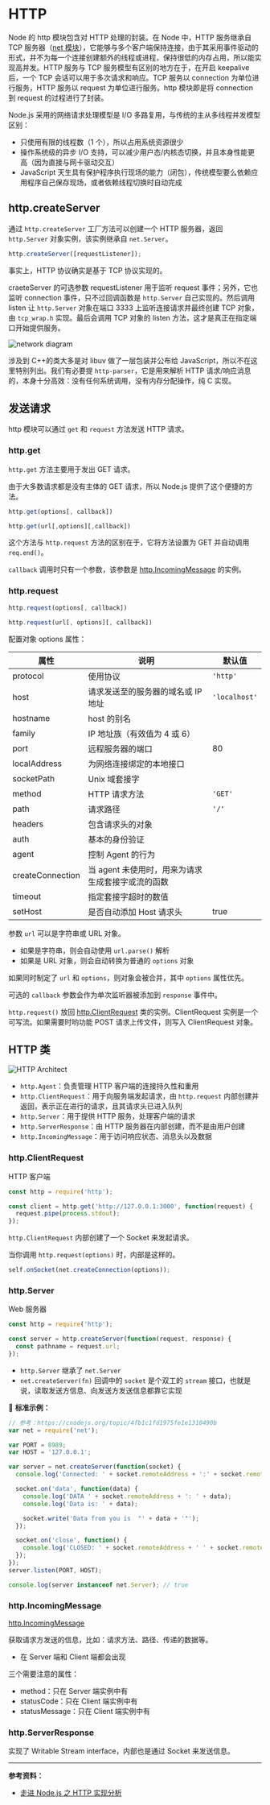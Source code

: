 # HTTP

Node 的 http 模块包含对 HTTP 处理的封装。在 Node 中，HTTP 服务继承自 TCP 服务器（[net 模块](./net.md)），它能够与多个客户端保持连接，由于其采用事件驱动的形式，并不为每一个连接创建额外的线程或进程，保持很低的内存占用，所以能实现高并发。HTTP 服务与 TCP 服务模型有区别的地方在于，在开启 keepalive 后，一个 TCP 会话可以用于多次请求和响应。TCP 服务以 connection 为单位进行服务，HTTP 服务以 request 为单位进行服务。http 模块即是将 connection 到 request 的过程进行了封装。

Node.js 采用的网络请求处理模型是 I/O 多路复用，与传统的主从多线程并发模型区别：

- 只使用有限的线程数（1 个），所以占用系统资源很少
- 操作系统级的异步 I/O 支持，可以减少用户态/内核态切换，并且本身性能更高（因为直接与网卡驱动交互）
- JavaScript 天生具有保护程序执行现场的能力（闭包），传统模型要么依赖应用程序自己保存现场，或者依赖线程切换时自动完成

## http.createServer

通过 `http.createServer` 工厂方法可以创建一个 HTTP 服务器，返回 `http.Server` 对象实例，该实例继承自 `net.Server`。

```js
http.createServer([requestListener]);
```

事实上，HTTP 协议确实是基于 TCP 协议实现的。

craeteServer 的可选参数 requestListener 用于监听 request 事件；另外，它也监听 connection 事件，只不过回调函数是 `http.Server` 自己实现的。然后调用 listen 让 `http.Server` 对象在端口 3333 上监听连接请求并最终创建 TCP 对象，由 `tcp_wrap.h` 实现。最后会调用 TCP 对象的 listen 方法，这才是真正在指定端口开始提供服务。

![network diagram](../snapshots/network-diagram.jpg)

涉及到 C++的类大多是对 libuv 做了一层包装并公布给 JavaScript，所以不在这里特别列出。我们有必要提 `http-parser`，它是用来解析 HTTP 请求/响应消息的，本身十分高效：没有任何系统调用，没有内存分配操作，纯 C 实现。

## 发送请求

http 模块可以通过 `get` 和 `request` 方法发送 HTTP 请求。

### http.get

`http.get` 方法主要用于发出 GET 请求。

由于大多数请求都是没有主体的 GET 请求，所以 Node.js 提供了这个便捷的方法。

```js
http.get(options[, callback])

http.get(url[,options][,callback])
```

这个方法与 `http.request` 方法的区别在于，它将方法设置为 GET 并自动调用 `req.end()`。

`callback` 调用时只有一个参数，该参数是 [http.IncomingMessage](http-incoming-message.md) 的实例。


### http.request

```js
http.request(options[, callback])

http.request(url[, options][, callback])
```

配置对象 options 属性：

| 属性             | 说明                                              | 默认值        |
| ---------------- | ------------------------------------------------- | ------------- |
| protocol         | 使用协议                                          | `'http'`      |
| host             | 请求发送至的服务器的域名或 IP 地址                | `'localhost'` |
| hostname         | host 的别名                                       |               |
| family           | IP 地址族（有效值为 4 或 6）                      |               |
| port             | 远程服务器的端口                                  | 80            |
| localAddress     | 为网络连接绑定的本地接口                          |               |
| socketPath       | Unix 域套接字                                     |               |
| method           | HTTP 请求方法                                     | `'GET'`       |
| path             | 请求路径                                          | `'/'`         |
| headers          | 包含请求头的对象                                  |               |
| auth             | 基本的身份验证                                    |               |
| agent            | 控制 Agent 的行为                                 |               |
| createConnection | 当 agent 未使用时，用来为请求生成套接字或流的函数 |               |
| timeout          | 指定套接字超时的数值                              |               |
| setHost          | 是否自动添加 Host 请求头                          | true          |

参数 `url` 可以是字符串或 URL 对象。

* 如果是字符串，则会自动使用 `url.parse()` 解析
* 如果是 URL 对象，则会自动转换为普通的 `options` 对象

如果同时制定了 `url` 和 `options`，则对象会被合并，其中 `options` 属性优先。

可选的 `callback` 参数会作为单次监听器被添加到 `response` 事件中。

`http.request()` 放回 [http.ClientRequest](http-client-request.md) 类的实例。ClientRequest 实例是一个可写流。如果需要时哟功能 POST 请求上传文件，则写入 ClientRequest 对象。

## HTTP 类

![HTTP Architect](../snapshots/http-architect.jpg)

- `http.Agent`：负责管理 HTTP 客户端的连接持久性和重用
- `http.ClientRequest`：用于向服务端发起请求，由 `http.request` 内部创建并返回，表示正在进行的请求，且其请求头已进入队列
- `http.Server`：用于提供 HTTP 服务，处理客户端的请求
- `http.ServerResponse`：由 HTTP 服务器在内部创建，而不是由用户创建
- `http.IncomingMessage`：用于访问响应状态、消息头以及数据

### http.ClientRequest

HTTP 客户端

```js
const http = require('http');

const client = http.get('http://127.0.0.1:3000', function(request) {
  request.pipe(process.stdout);
});
```

`http.ClientRequest` 内部创建了一个 Socket 来发起请求。

当你调用 `http.request(options)` 时，内部是这样的。

```js
self.onSocket(net.createConnection(options));
```

### http.Server

Web 服务器

```js
const http = require('http');

const server = http.createServer(function(request, response) {
  const pathname = request.url;
});
```

- `http.Server` 继承了 `net.Server`
- `net.createServer(fn)` 回调中的 `socket` 是个双工的 `stream` 接口，也就是说，读取发送方信息、向发送方发送信息都靠它实现

🌰 **标准示例：**

```js
// 参考：https://cnodejs.org/topic/4fb1c1fd1975fe1e1310490b
var net = require('net');

var PORT = 8989;
var HOST = '127.0.0.1';

var server = net.createServer(function(socket) {
  console.log('Connected: ' + socket.remoteAddress + ':' + socket.remotePort);

  socket.on('data', function(data) {
    console.log('DATA ' + socket.remoteAddress + ': ' + data);
    console.log('Data is: ' + data);

    socket.write('Data from you is  "' + data + '"');
  });

  socket.on('close', function() {
    console.log('CLOSED: ' + socket.remoteAddress + ' ' + socket.remotePort);
  });
});
server.listen(PORT, HOST);

console.log(server instanceof net.Server); // true
```

### http.IncomingMessage

[http.IncomingMessage](https://github.com/nodejs/node/blob/master/lib/_http_incoming.js)

获取请求方发送的信息，比如：请求方法、路径、传递的数据等。

- 在 Server 端和 Client 端都会出现

三个需要注意的属性：

- method：只在 Server 端实例中有
- statusCode：只在 Client 端实例中有
- statusMessage：只在 Client 端实例中有

### http.ServerResponse

实现了 Writable Stream interface，内部也是通过 Socket 来发送信息。

---

**参考资料：**

- [走进 Node.js 之 HTTP 实现分析](https://juejin.im/post/5965bb26f265da6c204195b3)
